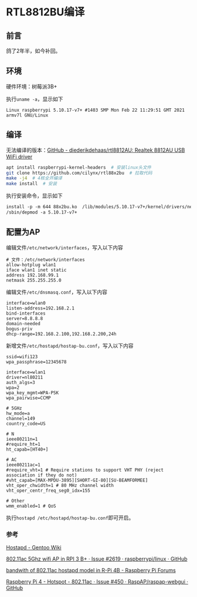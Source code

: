 # RTL8812BU编译

## 前言

鸽了2年半，如今补回。

## 环境

硬件环境：树莓派3B+  

执行`uname -a`，显示如下

```display
Linux raspberrypi 5.10.17-v7+ #1403 SMP Mon Feb 22 11:29:51 GMT 2021 armv7l GNU/Linux
```

## 编译

无法编译的版本：[GitHub - diederikdehaas/rtl8812AU: Realtek 8812AU USB WiFi driver](https://github.com/diederikdehaas/rtl8812AU)

```bash
apt install raspberrypi-kernel-headers  # 安装linux头文件
git clone https://github.com/cilynx/rtl88x2bu  # 拉取代码
make -j4  # 4核全开编译
make install  # 安装
```

执行安装命令，显示如下

```txt
install -p -m 644 88x2bu.ko  /lib/modules/5.10.17-v7+/kernel/drivers/net/wireless/
/sbin/depmod -a 5.10.17-v7+
```

## 配置为AP

编辑文件`/etc/network/interfaces`，写入以下内容

```
# 文件：/etc/network/interfaces
allow-hotplug wlan1
iface wlan1 inet static
address 192.168.99.1
netmask 255.255.255.0
```

编辑文件`/etc/dnsmasq.conf`，写入以下内容

```
interface=wlan0
listen-address=192.168.2.1
bind-interfaces
server=8.8.8.8
domain-needed
bogus-priv
dhcp-range=192.168.2.100,192.168.2.200,24h
```

新增文件`/etc/hostapd/hostap-bu.conf`，写入以下内容

```
ssid=wifi123
wpa_passphrase=12345678

interface=wlan1
driver=nl80211
auth_algs=3
wpa=2
wpa_key_mgmt=WPA-PSK
wpa_pairwise=CCMP

# 5GHz
hw_mode=a
channel=149
country_code=US

# N
ieee80211n=1
#require_ht=1
ht_capab=[HT40+]

# AC
ieee80211ac=1
#require_vht=1 # Require stations to support VHT PHY (reject association if they do not)
#vht_capab=[MAX-MPDU-3895][SHORT-GI-80][SU-BEAMFORMEE]
vht_oper_chwidth=1 # 80 MHz channel width
vht_oper_centr_freq_seg0_idx=155

# Other
wmm_enabled=1 # QoS
```

执行`hostapd /etc/hostapd/hostap-bu.conf`即可开启。

### 参考

[Hostapd - Gentoo Wiki](https://wiki.gentoo.org/wiki/Hostapd)

[802.11ac 5Ghz wifi AP in RPI 3 B+ · Issue #2619 · raspberrypi/linux · GitHub](https://github.com/raspberrypi/linux/issues/2619)

[bandwith of 802.11ac hostapd model in R-Pi 4B - Raspberry Pi Forums](https://www.raspberrypi.org/forums/viewtopic.php?t=265646)

[Raspberry Pi 4 - Hotspot - 802.11ac · Issue #450 · RaspAP/raspap-webgui · GitHub](https://github.com/RaspAP/raspap-webgui/issues/450)

